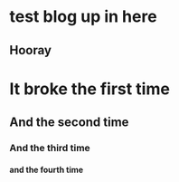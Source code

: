 # test blog up in here

## Hooray
# It broke the first time
## And the second time
### And the third time
#### and the fourth time
